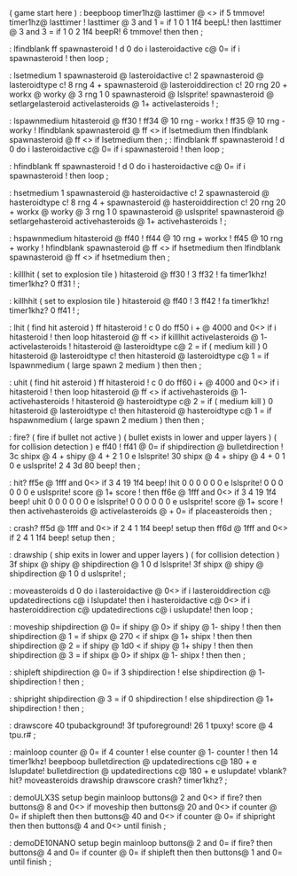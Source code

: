 ( game start here )
: beepboop
  timer1hz@ lasttimer @ <> if
    5 tmmove! 
    timer1hz@ lasttimer !
    lasttimer @ 3 and 1 = if
      1 0 1 1f4 beepL! 
      then
    lasttimer @ 3 and 3 = if
      1 0 2 1f4 beepR! 
      6 tmmove!
      then
  then ;

: lfindblank
  ff spawnasteroid !
  d 0 do
    i lasteroidactive c@ 0= if
      i spawnasteroid ! then
  loop ;

: lsetmedium
    1 spawnasteroid @ lasteroidactive c!
    2 spawnasteroid @ lasteroidtype c!
    8 rng 4 + spawnasteroid @ lasteroiddirection c!
    20 rng 20 + workx @ worky @ 3 rng 1 0
      spawnasteroid @ lslsprite!
    spawnasteroid @ setlargelasteroid
    activelasteroids @ 1+ activelasteroids ! ;
    
: lspawnmedium
  hitasteroid @ ff30 !
  ff34 @ 10 rng - workx !
  ff35 @ 10 rng - worky !
  lfindblank spawnasteroid @ ff <> if
    lsetmedium then
  lfindblank spawnasteroid @ ff <> if
    lsetmedium then ;
: lfindblank
  ff spawnasteroid !
  d 0 do
    i lasteroidactive c@ 0= if
      i spawnasteroid ! then
  loop ;

: hfindblank
  ff spawnasteroid !
  d 0 do
    i hasteroidactive c@ 0= if
      i spawnasteroid ! then
  loop ;
 
: hsetmedium
    1 spawnasteroid @ hasteroidactive c!
    2 spawnasteroid @ hasteroidtype c!
    8 rng 4 + spawnasteroid @ hasteroiddirection c!
    20 rng 20 + workx @ worky @ 3 rng 1 0
      spawnasteroid @ uslsprite!
    spawnasteroid @ setlargehasteroid
    activehasteroids @ 1+ activehasteroids ! ;
    
: hspawnmedium
  hitasteroid @ ff40 !
  ff44 @ 10 rng + workx !
  ff45 @ 10 rng + worky !
  hfindblank spawnasteroid @ ff <> if
    hsetmedium then
  lfindblank spawnasteroid @ ff <> if
    hsetmedium then ;

: killlhit
  ( set to explosion tile )
  hitasteroid @ ff30 !
  3 ff32 ! fa timer1khz! timer1khz?
  0 ff31 ! ;

: killhhit
  ( set to explosion tile )
  hitasteroid @ ff40 !
  3 ff42 ! fa timer1khz! timer1khz?
  0 ff41 ! ;
  
: lhit
  ( find hit asteroid )
  ff hitasteroid !
  c 0 do
  ff50 i + @ 4000 and 0<> if
    i hitasteroid ! then
  loop
  hitasteroid @ ff <> if
    killlhit
    activelasteroids @ 1- activelasteroids !
    hitasteroid @ lasteroidtype c@ 2 = if
        ( medium  kill )
        0 hitasteroid @ lasteroidtype c!
        then
    hitasteroid @ lasteroidtype c@ 1 = if
        lspawnmedium
        ( large spawn 2 medium )
    then 
  then ;
    
: uhit
  ( find hit asteroid )
  ff hitasteroid !
  c 0 do
    ff60 i + @ 4000 and 0<> if
    i hitasteroid ! then
  loop
  hitasteroid @ ff <> if
    activehasteroids @ 1- activehasteroids !
    hitasteroid @ hasteroidtype c@ 2 = if
        ( medium kill )
        0 hitasteroid @ lasteroidtype c!
        then
    hitasteroid @ hasteroidtype c@ 1 = if
        hspawnmedium
        ( large spawn 2 medium )
    then 
  then ;
    
: fire?
  ( fire if bullet not active )
  ( bullet exists in lower and upper layers )
  ( for collision detection )
  e ff40 ! ff41 @ 0= if
    shipdirection @ bulletdirection !
    3c shipx @ 4 + shipy @ 4 + 2 1 0 e lslsprite!
    30 shipx @ 4 + shipy @ 4 + 0 1 0 e uslsprite!
    2 4 3d 80 beep! then ;
    
: hit?
  ff5e @ 1fff and 0<> if
    3 4 19 1f4 beep!
    lhit
    0 0 0 0 0 0 e lslsprite!
    0 0 0 0 0 0 e uslsprite!
    score @ 1+ score !
  then
  ff6e @ 1fff and 0<> if
    3 4 19 1f4 beep!
    uhit
    0 0 0 0 0 0 e lslsprite!
    0 0 0 0 0 0 e uslsprite!
    score @ 1+ score !
  then 
  activehasteroids @ activelasteroids @ +
  0= if
    placeasteroids then ;

: crash?
  ff5d @ 1fff and 0<> if
    2 4 1 1f4 beep!
    setup
  then
  ff6d @ 1fff and 0<> if
    2 4 1 1f4 beep!
    setup
  then ;
  
: drawship
  ( ship exits in lower and upper layers )
  ( for collision detection )
  3f shipx @ shipy @ shipdirection @ 1 0 d lslsprite!
  3f shipx @ shipy @ shipdirection @ 1 0 d uslsprite! ;

: moveasteroids
  d 0 do
    i lasteroidactive @ 0<> if
      i lasteroiddirection c@ updatedirections c@
      i lslupdate! then
    i hasteroidactive c@ 0<> if
      i hasteroiddirection c@ updatedirections c@
      i uslupdate! then
  loop ;

: moveship
  shipdirection @ 0= if
    shipy @ 0> if
      shipy @ 1- shipy ! then then
  shipdirection @ 1 = if
    shipx @ 270 < if
      shipx @ 1+ shipx ! then then
  shipdirection @ 2 = if
    shipy @ 1d0 < if
      shipy @ 1+ shipy ! then then
  shipdirection @ 3 = if
    shipx @ 0> if
      shipx @ 1- shipx ! then then ;

: shipleft
  shipdirection @ 0= if
    3 shipdirection !
    else shipdirection @ 1- shipdirection ! then ;

: shipright
  shipdirection @ 3 = if
    0 shipdirection !
    else  shipdirection @ 1+ shipdirection ! then ;

: drawscore
  40 tpubackground!
  3f tpuforeground!
  26 1 tpuxy!
  score @ 4 tpu.r# ;
    
: mainloop
    counter @ 0= if
      4 counter !
      else counter @ 1- counter !
      then
    14 timer1khz!
    beepboop
    bulletdirection @ updatedirections c@ 180 + 
      e lslupdate!
    bulletdirection @ updatedirections c@ 180 + 
      e uslupdate!
    vblank?
    hit?
    moveasteroids drawship drawscore
    crash? timer1khz? ;

: demoULX3S
  setup
  begin
    mainloop
    buttons@ 2 and 0<> if 
      fire? then
    buttons@ 8 and 0<> if
      moveship then
    buttons@ 20 and 0<> if
      counter @ 0= if
      shipleft then then
    buttons@ 40 and 0<> if
      counter @ 0= if
      shipright then then
    buttons@ 4 and 0<>
  until finish ;

: demoDE10NANO
  setup
  begin
     mainloop
     buttons@ 2 and 0= if 
      fire? then
    buttons@ 4 and 0= if
      counter @ 0= if
      shipleft then then
   buttons@ 1 and 0=
  until finish ;

  

